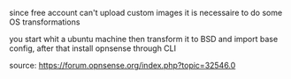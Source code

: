 since free account can't upload custom images it is necessaire to do some OS transformations

you start whit a ubuntu machine then transform it to BSD and import base config, after that install opnsense through CLI

source: https://forum.opnsense.org/index.php?topic=32546.0


